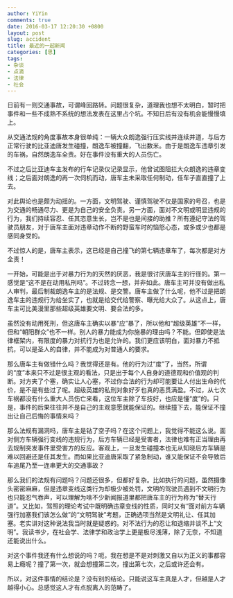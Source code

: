 ```yaml
---
author: YiYin
comments: true
date: 2016-03-17 12:20:30 +0800
layout: post
slug: accident
title: 最近的一起新闻
categories: [思]
tags:
- 杂谈
- 点滴
- 法律
- 社会
---
```


日前有一则交通事故，可谓峰回路转。问题很复杂，道理我也想不太明白，暂时把事件和一些不成熟不系统的想法发表在这里占个坑。不知日后有没有机会能慢慢填上。

从交通法规的角度事故本身很单纯：一辆大众朗逸强行压实线并连续并道，与后方正常行驶的比亚迪唐发生碰撞，朗逸车被撞翻，飞出数米。由于是朗逸车违章引发的车祸，自然朗逸车全责。好在事件没有重大的人员伤亡。

不过之后比亚迪车主发布的行车记录仪记录显示，他曾试图阻拦大众朗逸的违章变线；之后面对朗逸的再一次伺机而动，唐车主未采取任何制动，任车子直直撞了上去。

对此舆论也是颇为动摇的。一方面，文明驾驶、谨慎驾驶不仅是国家的号召，也是为交通的畅通尽力、更是为自己的安全负责。另一方面，面对不文明或明显违规的行为，我们持续容忍、任其恣意生长，岂不是也是间接的助推？所有遵纪守法的驾驶员朋友，对于唐车主面对违章动作不断的野蛮车时的恼怒心态，或多或少也都是感同身受的。

不过惊人的是，唐车主表示，这已经是自己撞飞的第七辆违章车了，每次都是对方全责！

一开始，可能是出于对暴力行为的天然的厌恶，我是很讨厌唐车主的行径的。第一感觉是“这不是在动用私刑吗”。不过转念一想，并非如此。唐车主可并没有做出私人审判，最后制裁朗逸车主的是法规、是交警。唐车主做了什么呢，他不过是把朗逸车主的违规行为给坐实了，也就是给交代给警察、曝光给大众了。从这点上，唐车主可比美漫里那些超级英雄要文明、要合法的多。

虽然没有动用死刑，但这唐车主确实以暴“应”暴了，所以他和“超级英雄”不一样，但和“朝阳群众”也不一样。别人的暴力能成为你施暴的理由吗？不能。但即使是法律框架内，有限度的暴力对抗行为也是允许的。我们更应该明白，面对暴力不抵抗，可以是圣人的自律，并不能成为对普通人的要求。

那么唐车主有做错什么吗？我觉得还是有。他的行为过“度”了，当然，所谓的“度”本来只不过是很主观的看法，只是出于每个人自身的道德观和价值观的判断。对方夹了个塞，确实让人心塞，不过你合法的行为却可能要让人付出生命的代价，是不是有些过了呢。超级英雄的私刑对象好歹也真的恶贯满盈。不过，从七次车祸都没有什么重大人员伤亡来看，这位车主除了车技好，也应是懂“度”的。只是，事件的后果往往并不是自己的主观意愿就能保证的。继续撞下去，能保证不撞出让自己后悔的事情来吗？

那么法规有漏洞吗，唐车主是钻了空子吗？在这个问题上，我觉得不能这么说。面对侧方车辆强行变线的违规行为，后方车辆已经是受害者，法律也难有正当理由再去规制突发事件里受害方的反应。客观上，一旦发生碰撞本也无从知晓后方车辆是难以回避还是任其发生。而如果比亚迪唐采取了紧急制动，谁又能保证不会导致后车追尾乃至一连串更大的交通事故？

那么我们的法规有问题吗？问题还很多，但都好复杂。比如执行的问题，虽然摄像头密密麻麻，但是违章变线这类行为却极少被处罚，文明的驾驶员遇到不文明行为也只能忍气吞声，可以理解为啥不少新闻报道里都把唐车主的行为称为“替天行道”。又比如，驾照的理论考试中既明确违章变线的性质，同时又有“面对前方车辆强行加塞我们该怎么做”的“文明驾驶”考题，正确选项当然是文明礼让、任其加塞。老实讲对这种说法我当时就是疑惑的。对不法行为的忍让和退缩并谈不上“文明”。我读书少，在社会学、法律学和政治学上更是极尽浅薄，除了无奈，不知道还能说出什么。

对这个事件我还有什么想说的吗？呃，我在想是不是对刺激又自以为正义的事都容易上瘾呢？撞了第一次，就会想撞第二次，撞出第七次，之后或许还会有。

所以，对这件事情的结论是？没有别的结论。只能说这车主真是人才，但越是人才越得小心。总感觉这人才有点脱离人的范畴了。

